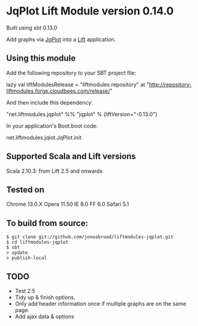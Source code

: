 # JqPlot Lift Module version 0.14.0

Built using sbt 0.13.0

Add graphs via [JqPlot]( jqplot.com )  into a [Lift](http://www.liftweb.net) application.


## Using this module

Add the following repository to your SBT project file:

  lazy val liftModulesRelease = "liftmodules repository" at "http://repository-liftmodules.forge.cloudbees.com/release/"

And then include this dependency:

  "net.liftmodules.jqplot" %% "jqplot" % (liftVersion+"-0.13.0")

In your application's Boot.boot code:

  net.liftmodules.jqlot.JqPlot.init

## Supported Scala and Lift versions

Scala  2.10.3: from Lift 2.5 and onwards

## Tested on 

Chrome  13.0.X
Opera   11.50
IE      8.0
FF      6.0
Safari  5.1

## To build from source:

    $ git clone git://github.com/jonoabroad/liftmodules-jqplot.git
    $ cd liftmodules-jqplot
    $ sbt
    > update
    > publish-local

## TODO

  * Test 2.5 
  * Tidy up & finish options. 
  * Only add header information once if multiple graphs are on the same page.
  * Add ajax data & options 
   
   
